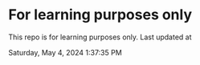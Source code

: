 # For learning purposes only
This repo is for learning purposes only.
Last updated at

Saturday, May 4, 2024 1:37:35 PM

